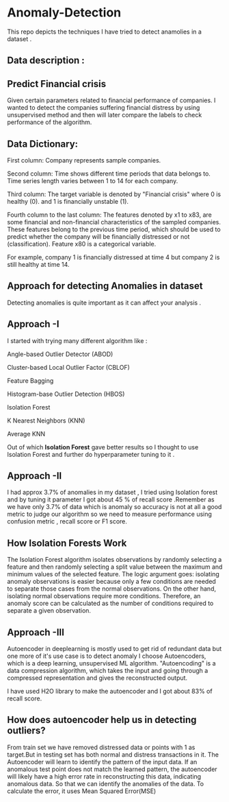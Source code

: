 # Anomaly-Detection
This repo depicts the techniques I have tried to detect anamolies in a dataset .

## Data description :

## Predict Financial crisis 

Given certain parameters related to financial performance of companies. I wanted to detect the companies suffering financial distress by using unsupervised method and then will later compare the labels to check performance of the algorithm.

## Data Dictionary:

First column: Company represents sample companies.

Second column: Time shows different time periods that data belongs to. Time series length varies between 1 to 14 for each company.

Third column: The target variable is denoted by "Financial crisis" where 0 is healthy (0). and 1 is financially unstable (1). 

Fourth column to the last column: The features denoted by x1 to x83, are some financial and non-financial characteristics of the sampled companies. These features belong to the previous time period, which should be used to predict whether the company will be financially distressed or not (classification). Feature x80 is a categorical variable.

For example, company 1 is financially distressed at time 4 but company 2 is still healthy at time 14.

## Approach for detecting Anomalies in dataset

Detecting anomalies is quite important as it can affect your analysis .

## Approach -I 

I started with trying many different algorithm like :

Angle-based Outlier Detector (ABOD)

Cluster-based Local Outlier Factor (CBLOF)

Feature Bagging

Histogram-base Outlier Detection (HBOS)

Isolation Forest

K Nearest Neighbors (KNN)

Average KNN

Out of which **Isolation Forest** gave better results so I thought to use Isolation Forest and further do hyperparameter tuning to it .

## Approach -II

I had approx 3.7% of anomalies in my dataset , I tried using Isolation forest and by tuning it parameter I got about 45 % of recall score .Remember as we have only 3.7% of data which is anomaly so accuracy is not at all a good metric to judge our algorithm so we need to measure performance using confusion metric , recall score or F1 score.

## How Isolation Forests Work

The Isolation Forest algorithm isolates observations by randomly selecting a feature and then randomly selecting a split value between the maximum and minimum values of the selected feature. The logic argument goes: isolating anomaly observations is easier because only a few conditions are needed to separate those cases from the normal observations. On the other hand, isolating normal observations require more conditions. Therefore, an anomaly score can be calculated as the number of conditions required to separate a given observation.

## Approach -III

Autoencoder in deeplearning is mostly used to get rid of redundant data but one more of it's use case is to detect anomaly
I choose Autoencoders, which is a deep learning, unsupervised ML algorithm. "Autoencoding" is a data compression algorithm, which takes the input and going through a compressed representation and gives the reconstructed output.

I have used H2O library to make the autoencoder and I got about 83% of recall score.



## How does autoencoder help us in detecting outliers?

From train set we have removed distressed data or points with 1 as target.But in testing set has both normal and distress transactions in it. The Autoencoder will learn to identify the pattern of the input data. If an anomalous test point does not match the learned pattern, the autoencoder will likely have a high error rate in reconstructing this data, indicating anomalous data. So that we can identify the anomalies of the data. To calculate the error, it uses Mean Squared Error(MSE)







